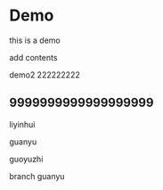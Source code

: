 # Demo
this is a demo

add contents


demo2 222222222

9999999999999999999
--------------
liyinhui

guanyu

guoyuzhi


branch  guanyu